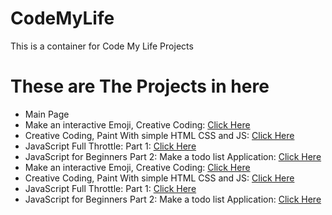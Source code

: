 # CodeMyLife
This is a container for Code My Life Projects

<h1>These are The Projects in here</h1>
<ul>
<li>Main Page</li>
<li>Make an interactive Emoji, Creative Coding: <a href="https://www.youtube.com/watch?v=1BalL1KKjds">Click Here</a></li>
<li>Creative Coding, Paint With simple HTML CSS and JS: <a href="https://www.youtube.com/watch?v=AUiy6fyHl4k">Click Here</a></li>
<li>JavaScript Full Throttle: Part 1: <a href="https://www.youtube.com/watch?v=IS8x3cQUBNA">Click Here</a></li>
<li>JavaScript for Beginners Part 2: Make a todo list Application: <a href="https://www.youtube.com/watch?v=c14krfPyEzU">Click Here</a></li>
<li>Make an interactive Emoji, Creative Coding: <a href="https://www.youtube.com/watch?v=1BalL1KKjds">Click Here</a></li>
<li>Creative Coding, Paint With simple HTML CSS and JS: <a href="https://www.youtube.com/watch?v=AUiy6fyHl4k">Click Here</a></li>
<li>JavaScript Full Throttle: Part 1: <a href="https://www.youtube.com/watch?v=IS8x3cQUBNA">Click Here</a></li>
<li>JavaScript for Beginners Part 2: Make a todo list Application: <a href="https://www.youtube.com/watch?v=c14krfPyEzU">Click Here</a></li>
</ul>

